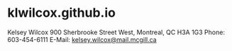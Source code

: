# klwilcox.github.io
Kelsey Wilcox
900 Sherbrooke Street West, Montreal, QC H3A 1G3
Phone: 603-454-6111 
E-Mail:  kelsey.wilcox@mail.mcgill.ca

